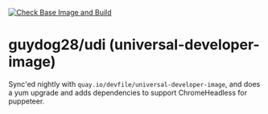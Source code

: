 [![Check Base Image and Build](https://github.com/guydog28/udi/actions/workflows/check-and-build.yml/badge.svg)](https://github.com/guydog28/udi/actions/workflows/check-and-build.yml)

# guydog28/udi (universal-developer-image)
Sync'ed nightly with `quay.io/devfile/universal-developer-image`, and does a yum upgrade and adds dependencies to support ChromeHeadless for puppeteer. 
